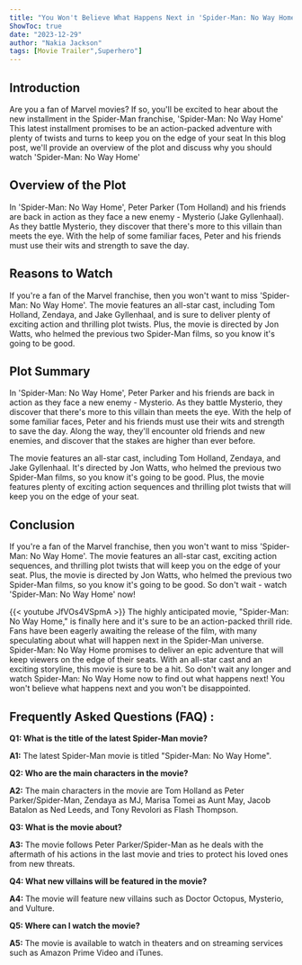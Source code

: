 ```yaml
---
title: "You Won't Believe What Happens Next in 'Spider-Man: No Way Home' - Watch Now!"
ShowToc: true 
date: "2023-12-29"
author: "Nakia Jackson" 
tags: [Movie Trailer",Superhero"]
---
```

## Introduction

Are you a fan of Marvel movies? If so, you'll be excited to hear about the new installment in the Spider-Man franchise, 'Spider-Man: No Way Home' This latest installment promises to be an action-packed adventure with plenty of twists and turns to keep you on the edge of your seat In this blog post, we'll provide an overview of the plot and discuss why you should watch 'Spider-Man: No Way Home'

## Overview of the Plot

In 'Spider-Man: No Way Home', Peter Parker (Tom Holland) and his friends are back in action as they face a new enemy - Mysterio (Jake Gyllenhaal). As they battle Mysterio, they discover that there's more to this villain than meets the eye. With the help of some familiar faces, Peter and his friends must use their wits and strength to save the day.

## Reasons to Watch

If you're a fan of the Marvel franchise, then you won't want to miss 'Spider-Man: No Way Home'. The movie features an all-star cast, including Tom Holland, Zendaya, and Jake Gyllenhaal, and is sure to deliver plenty of exciting action and thrilling plot twists. Plus, the movie is directed by Jon Watts, who helmed the previous two Spider-Man films, so you know it's going to be good.

## Plot Summary

In 'Spider-Man: No Way Home', Peter Parker and his friends are back in action as they face a new enemy - Mysterio. As they battle Mysterio, they discover that there's more to this villain than meets the eye. With the help of some familiar faces, Peter and his friends must use their wits and strength to save the day. Along the way, they'll encounter old friends and new enemies, and discover that the stakes are higher than ever before.

The movie features an all-star cast, including Tom Holland, Zendaya, and Jake Gyllenhaal. It's directed by Jon Watts, who helmed the previous two Spider-Man films, so you know it's going to be good. Plus, the movie features plenty of exciting action sequences and thrilling plot twists that will keep you on the edge of your seat.

## Conclusion

If you're a fan of the Marvel franchise, then you won't want to miss 'Spider-Man: No Way Home'. The movie features an all-star cast, exciting action sequences, and thrilling plot twists that will keep you on the edge of your seat. Plus, the movie is directed by Jon Watts, who helmed the previous two Spider-Man films, so you know it's going to be good. So don't wait - watch 'Spider-Man: No Way Home' now!

{{< youtube JfVOs4VSpmA >}} 
The highly anticipated movie, "Spider-Man: No Way Home," is finally here and it's sure to be an action-packed thrill ride. Fans have been eagerly awaiting the release of the film, with many speculating about what will happen next in the Spider-Man universe. Spider-Man: No Way Home promises to deliver an epic adventure that will keep viewers on the edge of their seats. With an all-star cast and an exciting storyline, this movie is sure to be a hit. So don't wait any longer and watch Spider-Man: No Way Home now to find out what happens next! You won't believe what happens next and you won't be disappointed.

## Frequently Asked Questions (FAQ) :
**Q1: What is the title of the latest Spider-Man movie?**

**A1:** The latest Spider-Man movie is titled "Spider-Man: No Way Home".

**Q2: Who are the main characters in the movie?**

**A2:** The main characters in the movie are Tom Holland as Peter Parker/Spider-Man, Zendaya as MJ, Marisa Tomei as Aunt May, Jacob Batalon as Ned Leeds, and Tony Revolori as Flash Thompson.

**Q3: What is the movie about?**

**A3:** The movie follows Peter Parker/Spider-Man as he deals with the aftermath of his actions in the last movie and tries to protect his loved ones from new threats.

**Q4: What new villains will be featured in the movie?**

**A4:** The movie will feature new villains such as Doctor Octopus, Mysterio, and Vulture.

**Q5: Where can I watch the movie?**

**A5:** The movie is available to watch in theaters and on streaming services such as Amazon Prime Video and iTunes.



